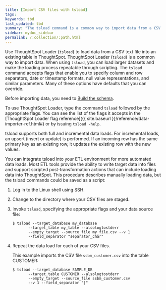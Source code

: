 ```yaml
---
title: [Import CSV files with tsload]
tags:
keywords: tbd
last_updated: tbd
summary: "The tsload command is a common way to import data from a CSV file."
sidebar: mydoc_sidebar
permalink: /:collection/:path.html
---
```

Use ThoughtSpot Loader (`tsload`) to load data from a CSV text file into an existing table in ThoughtSpot. ThoughtSpot Loader (`tsload`) is a common way to import data. When using `tsload`, you can load larger datasets and make the loading process repeatable through scripting.
The `tsload` command accepts flags that enable you to specify column and row separators, date or timestamp formats, null value representations, and similar parameters. Many of these options have defaults that you can override.

Before importing data, you need to [Build the schema](create-schema.html#).

To use ThoughtSpot Loader, type the command `tsload` followed by the appropriate flags. You can see the list of the flags it accepts in the [ThoughtSpot Loader flag reference]({{ site.baseurl }}/reference/data-importer-ref.html#) or by issuing `tsload -help`.

tsload supports both full and incremental data loads. For incremental loads, an upsert (insert or update) is performed. If an incoming row has the same primary key as an existing row, it updates the existing row with the new values.

You can integrate tsload into your ETL environment for more automated data loads. Most ETL tools provide the ability to write target data into files and support scripted post-transformation actions that can include loading data into ThoughtSpot. This procedure describes manually loading data, but the tsload commands could be saved as a script:

1.  Log in to the Linux shell using SSH.
2.  Change to the directory where your CSV files are staged.
3.  Invoke `tsload`, specifying the appropriate flags and your data source file:

    ```
    $ tsload --target_database my_database
           --target_table my_table --alsologtostderr
           --empty_target --source_file my_file.csv --v 1
           --field_separator "separator_char"
    ```

4. Repeat the data load for each of your CSV files.

    This example imports the CSV file `ssbm_customer.csv` into the table CUSTOMER:

    ```
    $ tsload --target_database SAMPLE_DB
           --target_table CUSTOMER --alsologtostderr
           --empty_target --source_file ssbm_customer.csv
           --v 1 --field_separator "|"
    ```
